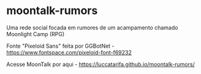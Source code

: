 # moontalk-rumors
Uma rede social focada em rumores de um acampamento chamado Moonlight Camp (RPG)

Fonte "Pixeloid Sans" feita por GGBotNet - https://www.fontspace.com/pixeloid-font-f69232

Acesse MoonTalk por aqui - https://luccatarifa.github.io/moontalk-rumors/
